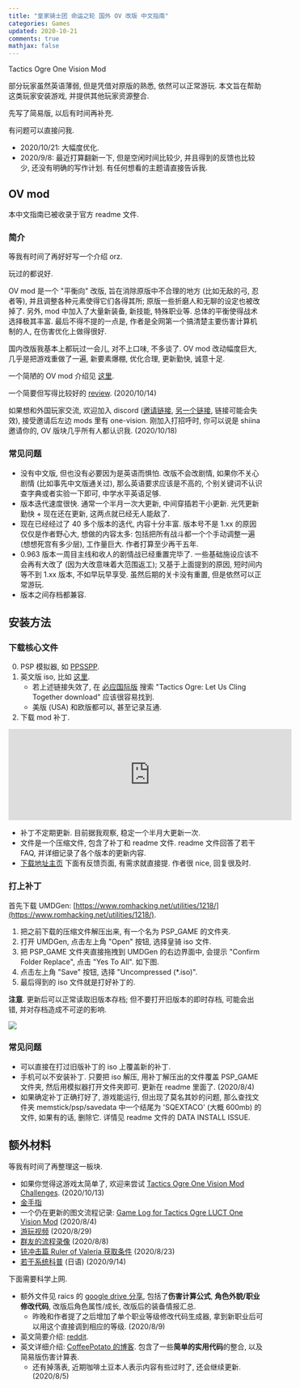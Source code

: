 ```yaml
---
title: "皇家骑士团 命运之轮 国外 OV 改版 中文指南"
categories: Games
updated: 2020-10-21
comments: true
mathjax: false
---
```


Tactics Ogre One Vision Mod

部分玩家虽然英语薄弱, 但是凭借对原版的熟悉, 依然可以正常游玩. 本文旨在帮助这类玩家安装游戏, 并提供其他玩家资源整合. 

先写了简易版, 以后有时间再补充. 

有问题可以直接问我.

- 2020/10/21: 大幅度优化.
- 2020/9/8: 最近打算翻新一下, 但是空闲时间比较少, 并且得到的反馈也比较少, 还没有明确的写作计划. 有任何想看的主题请直接告诉我.

<!-- more -->

## OV mod

本中文指南已被收录于官方 readme 文件.

### 简介

等我有时间了再好好写一个介绍 orz.

玩过的都说好. 

OV mod 是一个 "平衡向" 改版, 旨在消除原版中不合理的地方 (比如无敌的弓, 忍者等), 并且调整各种元素使得它们各得其所; 原版一些折磨人和无聊的设定也被改掉了. 另外, mod 中加入了大量新装备, 新技能, 特殊职业等. 总体的平衡使得战术选择极其丰富. 最后不得不提的一点是, 作者是全网第一个搞清楚主要伤害计算机制的人, 在伤害优化上做得很好.

国内改版我基本上都玩过一会儿, 对不上口味, 不多谈了. OV mod 改动幅度巨大, 几乎是把游戏重做了一遍, 新要素爆棚, 优化合理, 更新勤快, 诚意十足. 

一个简陋的 OV mod 介绍见 [这里](https://tieba.baidu.com/p/6164004501?see_lz=1). 

一个简要但写得比较好的 [review](https://thelongestdamnreviews.tumblr.com/post/177117561070/tactics-ogre-one-vision-mod?is_related_post=1). (2020/10/14)

如果想和外国玩家交流, 欢迎加入 discord ([邀请链接](https://discord.com/invite/bsuKp5A), [另一个链接](https://discord.gg/cxc8d97), 链接可能会失效), 接受邀请后左边 mods 里有 one-vision. 刚加入打招呼时, 你可以说是 shiina 邀请你的, OV 版块几乎所有人都认识我. (2020/10/18)

### 常见问题

- 没有中文版, 但也没有必要因为是英语而惧怕. 改版不会改剧情, 如果你不关心剧情 (比如事先中文版通关过), 那么英语要求应该是不高的, 个别关键词不认识查字典或者实验一下即可, 中学水平英语足够.
- 版本迭代速度很快. 通常一个半月一次大更新, 中间穿插若干小更新. 光凭更新勤快 + 现在还在更新, 这两点就已经无人能敌了.
- 现在已经经过了 40 多个版本的迭代, 内容十分丰富. 版本号不是 1.xx 的原因仅仅是作者野心大, 想做的内容太多: 包括把所有战斗都一个个手动调整一遍 (想想死宫有多少层), 工作量巨大. 作者打算至少再干五年.
- 0.963 版本一周目主线和收人的剧情战已经重置完毕了. 一些基础施设应该不会再有大改了 (因为大改意味着大范围返工); 又基于上面提到的原因, 短时间内等不到 1.xx 版本, 不如早玩早享受. 虽然后期的关卡没有重置, 但是依然可以正常游玩.
- 版本之间存档都兼容.


## 安装方法

### 下载核心文件

0. PSP 模拟器, 如 [PPSSPP](https://www.ppsspp.org/downloads.html).
1. 英文版 iso, 比如 [这里](https://www.gamulator.com/roms/psp/tactics-ogre-let-us-cling-together/download).
    - 若上述链接失效了, 在 [必应国际版](https://www.bing.com/?ensearch=1&rdr=1&rdrig=433E27DAAAA147458C0F24F3CF27D0DA&mkt=zh-CN) 搜索 "Tactics Ogre: Let Us Cling Together download" 应该很容易找到. 
    - 美版 (USA) 和欧版都可以, 甚至记录互通.
2. 下载 mod 补丁. 

<p align="center">
<iframe width="560" height="180" src="https://www.moddb.com/mods/one-vision1/downloads/one-vision-v080/widget" frameborder="0"></iframe><br><a href="https://www.moddb.com/mods/one-vision1/downloads/one-vision-v080"></a>
</p>

- 补丁不定期更新. 目前据我观察, 稳定一个半月大更新一次.
- 文件是一个压缩文件, 包含了补丁和 readme 文件. readme 文件回答了若干 FAQ, 并详细记录了各个版本的更新内容. 
- [下载地址主页](https://www.moddb.com/mods/one-vision1) 下面有反馈页面, 有需求就直接提. 作者很 nice, 回复很及时.

### 打上补丁

首先下载 UMDGen: [https://www.romhacking.net/utilities/1218/](https://www.romhacking.net/utilities/1218/).

1. 把之前下载的压缩文件解压出来, 有一个名为 PSP_GAME 的文件夹.
2. 打开 UMDGen, 点击左上角 "Open" 按钮, 选择皇骑 iso 文件.
3. 把 PSP_GAME 文件夹直接拖拽到 UMDGen 的右边界面中, 会提示 "Confirm Folder Replace", 点击 "Yes To All". 如下图.
4. 点击左上角 "Save" 按钮, 选择 "Uncompressed (*.iso)".
5. 最后得到的 iso 文件就是打好补丁的. 

**注意**. 更新后可以正常读取旧版本存档; 但不要打开旧版本的即时存档, 可能会出错, 并对存档造成不可逆的影响.

![](https://shiina18.github.io/assets/posts/images/20200823144451449_4622.png)

### 常见问题

- 可以直接在打过旧版补丁的 iso 上覆盖新的补丁.
- 手机可以不安装补丁. 只要把 iso 解压, 用补丁解压出的文件覆盖 PSP_GAME 文件夹, 然后用模拟器打开文件夹即可. 更新在 readme 里面了. (2020/8/4)
- 如果确定补丁正确打好了, 游戏能运行, 但出现了莫名其妙的问题, 那么查找文件夹 memstick/psp/savedata 中一个结尾为 'SQEXTACO' (大概 600mb) 的文件, 如果有的话, 删除它. 详情见 readme 文件的 DATA INSTALL ISSUE.

## 额外材料

等我有时间了再整理这一板块.

- 如果你觉得这游戏太简单了, 欢迎来尝试 [Tactics Ogre One Vision Mod Challenges](https://github.com/Shiina18/tactics_ogre_one_vision_mod_challenges). (2020/10/13)
- [金手指](https://www.jianshu.com/p/874b061717d4)
- 一个仍在更新的图文流程记录: [Game Log for Tactics Ogre LUCT One Vision Mod](https://shiina18.github.io/games/2020/07/17/game-log-for-to-ov-mod/) (2020/8/4)
- [游玩视频](https://www.acfun.cn/v/ac17664467) (2020/8/29)
- [群友的流程录像](https://space.bilibili.com/507675023?spm_id_from=333.788.b_765f7570696e666f.2) (2020/8/8)
- [铳冲击篇 Ruler of Valeria 获取条件](https://tieba.baidu.com/p/6900333885) (2020/8/23)
- [若干系统科普](http://masterwiki.net/tacticsogre/?%BE%AE%A5ͥ%BF%A1%A6΢%B5%BB#l4ad1fd8) (日语) (2020/9/14)

下面需要科学上网.

- 额外文件见 raics 的 [google drive 分享](https://drive.google.com/drive/folders/1T7TupkvrKhnH0HtmU2O_-csqQuYQrjHf), 包括了**伤害计算公式**, **角色外貌/职业修改代码**, 改版后角色属性/成长, 改版后的装备情报汇总.
    - 昨晚和作者提了之后增加了单个职业等级修改代码生成器, 拿到新职业后可以用这个直接调到相应的等级. (2020/8/9)
- 英文简要介绍: [reddit](https://www.reddit.com/r/Tactics_Ogre/comments/8ghb0v/one_vision_mod_whats_new/). 
- 英文详细介绍: [CoffeePotato 的博客](https://nichegamescom.wordpress.com/2018/10/02/one-vision-the-guide/). 包含了一些**简单的实用代码**的整合, 以及简易版伤害计算表.
    - 还有掉落表, 近期咖啡土豆本人表示内容有些过时了, 还会继续更新. (2020/8/5)